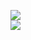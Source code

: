 [![](https://img.shields.io/badge/Made%20With-Github%20Spray-lightgrey.svg?style=for-the-badge&logo=github)](https://github.com/Annihil/github-spray#25084)  
[![](https://i.imgur.com/2DrTn0Z.gif)](https://github.com/Annihil/github-spray)